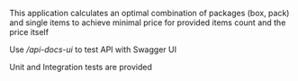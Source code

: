 This application calculates an optimal combination of packages (box, pack) and single items to achieve minimal price
for provided items count and the price itself

Use _/api-docs-ui_ to test API with Swagger UI

Unit and Integration tests are provided

